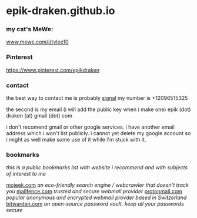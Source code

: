 # epik-draken.github.io

### my cat's MeWe:
www.mewe.com/i/tylee10

### Pinterest
https://www.pinterest.com/epikdraken

### contact
the best way to contact me is probably [signal](https://signal.org)
my number is +12096515325

the second is my email (i will add the public key when i make one)
epik (dot) draken (at) gmail (dot) com

i don't recomend gmail or other google services. i have another email address which i won't list publicly. i cannot yet delete my google account so i might as well make some use of it while i'm stuck with it.

### bookmarks
_this is a public bookmarks list with website i recommend and with subjects of interest to me_

[mojeek.com](https://mojeek.com) _an eco-friendly search engine / webcrawler that doesn't track you_
[mailfence.com](https://mailfence.com) _trusted and secure webmail provider_
[protonmail.com](https://protonmail.com) _popular anonymous and encrypted webmail provder based in Switzerland_    
[bitwarden.com](https://bitwarden.com) _an open-source password vault. keep all your passwords secure_


